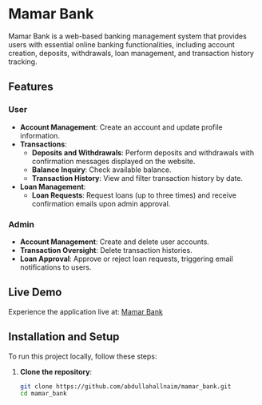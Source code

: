 # Mamar Bank

Mamar Bank is a web-based banking management system that provides users with essential online banking functionalities, including account creation, deposits, withdrawals, loan management, and transaction history tracking.

## Features

### User

- **Account Management**: Create an account and update profile information.
- **Transactions**:
  - **Deposits and Withdrawals**: Perform deposits and withdrawals with confirmation messages displayed on the website.
  - **Balance Inquiry**: Check available balance.
  - **Transaction History**: View and filter transaction history by date.
- **Loan Management**:
  - **Loan Requests**: Request loans (up to three times) and receive confirmation emails upon admin approval.

### Admin

- **Account Management**: Create and delete user accounts.
- **Transaction Oversight**: Delete transaction histories.
- **Loan Approval**: Approve or reject loan requests, triggering email notifications to users.

## Live Demo

Experience the application live at: [Mamar Bank](https://mamar-bank-system.onrender.com)

## Installation and Setup

To run this project locally, follow these steps:

1. **Clone the repository**:
   ```bash
   git clone https://github.com/abdullahallnaim/mamar_bank.git
   cd mamar_bank
